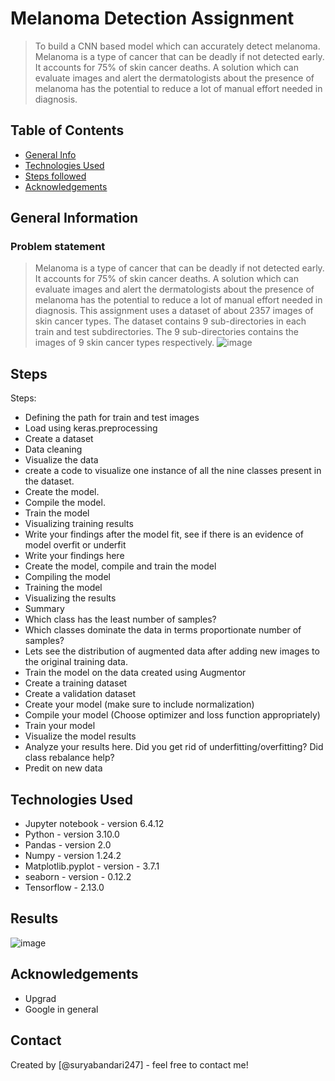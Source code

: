 # Melanoma Detection Assignment
> To build a CNN based model which can accurately detect melanoma. Melanoma is a type of cancer that can be deadly if not detected early. It accounts for 75% of skin cancer deaths. A solution which can evaluate images and alert the dermatologists about the presence of melanoma has the potential to reduce a lot of manual effort needed in diagnosis.

## Table of Contents
* [General Info](#general-information)
* [Technologies Used](#technologies-used)
* [Steps followed](#Steps)
* [Acknowledgements](#acknowledgements)


## General Information
### Problem statement
> Melanoma is a type of cancer that can be deadly if not detected early. It accounts for 75% of skin cancer deaths. A solution which can evaluate images and alert the dermatologists about the presence of melanoma has the potential to reduce a lot of manual effort needed in diagnosis. This assignment uses a dataset of about 2357 images of skin cancer types. The dataset contains 9 sub-directories in each train and test subdirectories. The 9 sub-directories contains the images of 9 skin cancer types respectively.
![image](https://github.com/SuryaBandari247/DL_CNN_Melanoma_Detection/assets/128714777/2c525b85-d9cb-40d9-a25d-694b5c104e4c)


<!-- You don't have to answer all the questions - just the ones relevant to your project. -->

## Steps
Steps:
* Defining the path for train and test images
* Load using keras.preprocessing
* Create a dataset
* Data cleaning
* Visualize the data
* create a code to visualize one instance of all the nine classes present in the dataset.
* Create the model.
* Compile the model.
* Train the model
* Visualizing training results
* Write your findings after the model fit, see if there is an evidence of model overfit or underfit
* Write your findings here
* Create the model, compile and train the model
* Compiling the model
* Training the model
* Visualizing the results
* Summary
* Which class has the least number of samples?
* Which classes dominate the data in terms proportionate number of samples?
* Lets see the distribution of augmented data after adding new images to the original training data.
* Train the model on the data created using Augmentor
* Create a training dataset
* Create a validation dataset
* Create your model (make sure to include normalization)
* Compile your model (Choose optimizer and loss function appropriately)
* Train your model
* Visualize the model results
* Analyze your results here. Did you get rid of underfitting/overfitting? Did class rebalance help?
* Predit on new data


## Technologies Used
- Jupyter notebook - version 6.4.12
- Python - version 3.10.0
- Pandas - version 2.0
- Numpy - version 1.24.2
- Matplotlib.pyplot - version - 3.7.1
- seaborn - version - 0.12.2
- Tensorflow - 2.13.0

## Results
![image](https://github.com/SuryaBandari247/DL_CNN_Melanoma_Detection/assets/128714777/ccb0c2e5-792c-4b53-bcda-84563f78a7d2)

 
## Acknowledgements
- Upgrad
- Google in general


## Contact
Created by [@suryabandari247] - feel free to contact me!
